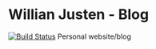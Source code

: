 # Willian Justen - Blog
[![Build Status](https://travis-ci.org/willianjusten/willianjusten.github.io.svg)](https://travis-ci.org/willianjusten/willianjusten.github.io)
Personal website/blog